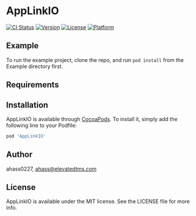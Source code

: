 # AppLinkIO

[![CI Status](http://img.shields.io/travis/ahass0227/AppLinkIO.svg?style=flat)](https://travis-ci.org/ahass0227/AppLinkIO)
[![Version](https://img.shields.io/cocoapods/v/AppLinkIO.svg?style=flat)](http://cocoapods.org/pods/AppLinkIO)
[![License](https://img.shields.io/cocoapods/l/AppLinkIO.svg?style=flat)](http://cocoapods.org/pods/AppLinkIO)
[![Platform](https://img.shields.io/cocoapods/p/AppLinkIO.svg?style=flat)](http://cocoapods.org/pods/AppLinkIO)

## Example

To run the example project, clone the repo, and run `pod install` from the Example directory first.

## Requirements

## Installation

AppLinkIO is available through [CocoaPods](http://cocoapods.org). To install
it, simply add the following line to your Podfile:

```ruby
pod 'AppLinkIO'
```

## Author

ahass0227, ahass@elevatedtms.com

## License

AppLinkIO is available under the MIT license. See the LICENSE file for more info.
